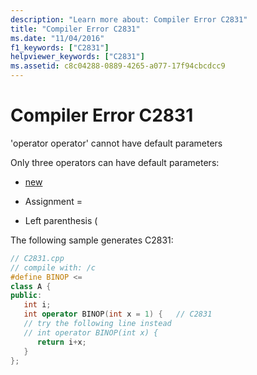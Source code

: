 ```yaml
---
description: "Learn more about: Compiler Error C2831"
title: "Compiler Error C2831"
ms.date: "11/04/2016"
f1_keywords: ["C2831"]
helpviewer_keywords: ["C2831"]
ms.assetid: c8c04288-0889-4265-a077-17f94cbcdcc9
---
```

# Compiler Error C2831

'operator operator' cannot have default parameters

Only three operators can have default parameters:

- [new](../../cpp/new-operator-cpp.md)

- Assignment =

- Left parenthesis (

The following sample generates C2831:

```cpp
// C2831.cpp
// compile with: /c
#define BINOP <=
class A {
public:
   int i;
   int operator BINOP(int x = 1) {   // C2831
   // try the following line instead
   // int operator BINOP(int x) {
      return i+x;
   }
};
```
